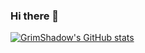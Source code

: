 ### Hi there 👋

[![GrimShadow's GitHub stats](https://github-readme-stats.vercel.app/api?username=GrimShadow&show_icons=true&bg_color=00000000)](https://github.com/GrimShadow/github-readme-stats)

<!--
**GrimShadow/GrimShadow** is a ✨ _special_ ✨ repository because its `README.md` (this file) appears on your GitHub profile.

Here are some ideas to get you started:

- 🔭 I’m currently working on ...
- 🌱 I’m currently learning ...
- 👯 I’m looking to collaborate on ...
- 🤔 I’m looking for help with ...
- 💬 Ask me about ...
- 📫 How to reach me: ...
- 😄 Pronouns: ...
- ⚡ Fun fact: ...
-->
